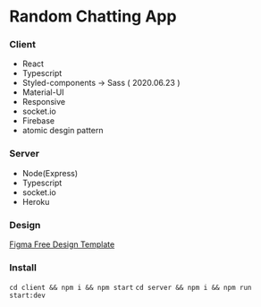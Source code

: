 # Random Chatting App

### Client

- React
- Typescript
- Styled-components -> Sass ( 2020.06.23 )
- Material-UI
- Responsive
- socket.io
- Firebase
- atomic desgin pattern

### Server

- Node(Express)
- Typescript
- socket.io
- Heroku

### Design

[Figma Free Design Template](https://www.figma.com/file/9J4QtDLG363kz86Kq0FmJw/Android-Messaging-App)

### Install

`cd client && npm i && npm start`
`cd server && npm i && npm run start:dev`
